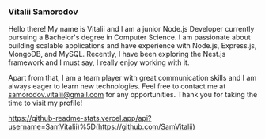### Vitalii Samorodov

Hello there! My name is Vitalii and I am a junior Node.js Developer currently pursuing a Bachelor's degree in Computer Science. I am passionate about building scalable applications and have experience with Node.js, Express.js, MongoDB, and MySQL. Recently, I have been exploring the Nest.js framework and I must say, I really enjoy working with it.

Apart from that, I am a team player with great communication skills and I am always eager to learn new technologies. Feel free to contact me at samorodov.vitalii@gmail.com for any opportunities. Thank you for taking the time to visit my profile!

https://github-readme-stats.vercel.app/api?username=SamVitalii)%5D(https://github.com/SamVitalii)

